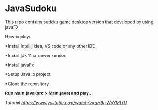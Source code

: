 # JavaSudoku

This repo contains sudoku game desktop version that developed by using javaFX

How to play:

*Install Intellij idea, VS code or any other IDE

*Install jdk 11 or newer version

*Install javaFx

*Setup JavaFx project

*Clone the repository 

<strong>Run Main.java (src > Main.java) and play...</strong>

<i>Tutorial <link>https://www.youtube.com/watch?v=qH9mWpYMtYU</link></i>
